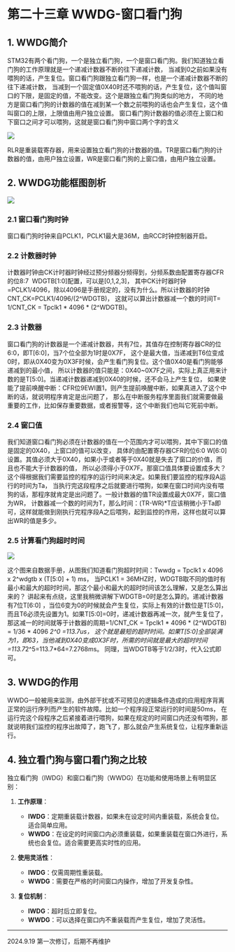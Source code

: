 # 第二十三章 WWDG-窗口看门狗

## 1. WWDG简介

STM32有两个看门狗，一个是独立看门狗，一个是窗口看门狗。我们知道独立看门狗的工作原理就是一个递减计数器不断的往下递减计数， 当减到0之前如果没有喂狗的话，产生复位。窗口看门狗跟独立看门狗一样，也是一个递减计数器不断的往下递减计数， 当减到一个固定值0X40时还不喂狗的话，产生复位，这个值叫窗口的下限，是固定的值，不能改变。这个是跟独立看门狗类似的地方， 不同的地方是窗口看门狗的计数器的值在减到某一个数之前喂狗的话也会产生复位，这个值叫窗口的上限，上限值由用户独立设置。 窗口看门狗计数器的值必须在上窗口和下窗口之间才可以喂狗，这就是窗口看门狗中窗口两个字的含义

![](https://doc.embedfire.com/mcu/stm32/f103zhinanzhe/std/zh/latest/_images/WWDG002.png)

RLR是重装载寄存器，用来设置独立看门狗的计数器的值。TR是窗口看门狗的计数器的值，由用户独立设置，WR是窗口看门狗的上窗口值，由用户独立设置。

## 2. WWDG功能框图剖析

![](https://doc.embedfire.com/mcu/stm32/f103zhinanzhe/std/zh/latest/_images/WWDG003.png)

### 2.1 窗口看门狗时钟

窗口看门狗时钟来自PCLK1，PCLK1最大是36M，由RCC时钟控制器开启。

### 2.2 计数器时钟

计数器时钟由CK计时器时钟经过预分频器分频得到，分频系数由配置寄存器CFR的位8:7  WDGTB[1:0]配置，可以是[0,1,2,3]， 其中CK计时器时钟=PCLK1/4096，除以4096是手册规定的，没有为什么。所以计数器的时钟CNT_CK=PCLK1/4096/(2^WDGTB)， 这就可以算出计数器减一个数的时间T= 1/CNT_CK = Tpclk1 * 4096 * (2^WDGTB)。

### 2.3 计数器

窗口看门狗的计数器是一个递减计数器，共有7位，其值存在控制寄存器CR的位6:0，即T[6:0]，当7个位全部为1时是0X7F， 这个是最大值，当递减到T6位变成0时，即从0X40变为0X3F时候，会产生看门狗复位。这个值0X40是看门狗能够递减到的最小值， 所以计数器的值只能是：0X40~0X7F之间，实际上真正用来计数的是T[5:0]。当递减计数器递减到0X40的时候，还不会马上产生复位， 如果使能了提前唤醒中断：CFR位9EWI置1，则产生提前唤醒中断，如果真进入了这个中断的话，就说明程序肯定是出问题了， 那么在中断服务程序里面我们就需要做最重要的工作，比如保存重要数据，或者报警等，这个中断我们也叫它死前中断。

### 2.4 窗口值

我们知道窗口看门狗必须在计数器的值在一个范围内才可以喂狗，其中下窗口的值是固定的0X40，上窗口的值可以改变， 具体的由配置寄存器CFR的位6:0 W[6:0]设置。其值必须大于0X40，如果小于或者等于0X40就是失去了窗口的价值，而且也不能大于计数器的值， 所以必须得小于0X7F。那窗口值具体要设置成多大？这个得根据我们需要监控的程序的运行时间来决定。如果我们要监控的程序段A运行的时间为Ta， 当执行完这段程序之后就要进行喂狗，如果在窗口时间内没有喂狗的话，那程序就肯定是出问题了。一般计数器的值TR设置成最大0X7F，窗口值为WR， 计数器减一个数的时间为T，那么时间：(TR-WR)*T应该稍微小于Ta即可，这样就能做到刚执行完程序段A之后喂狗，起到监控的作用，这样也就可以算出WR的值是多少。

### 2.5 计算看门狗超时时间

![](https://doc.embedfire.com/mcu/stm32/f103zhinanzhe/std/zh/latest/_images/WWDG004.png)

这个图来自数据手册，从图我们知道看门狗超时时间：Twwdg = Tpclk1 x 4096 x 2^wdgtb x (T[5:0] + 1) ms， 当PCLK1 = 36MHZ时，WDGTB取不同的值时有最小和最大的超时时间，那这个最小和最大的超时时间该怎么理解，又是怎么算出来的？ 讲起来有点绕，这里我稍微讲解下WDGTB=0时是怎么算的。递减计数器有7位T[6:0] ，当位6变为0的时候就会产生复位，实际上有效的计数位是T[5:0]， 而且T6必须先设置为1。如果T[5:0]=0时，递减计数器再减一次，就产生复位了， 那这减一的时间就等于计数器的周期=1/CNT_CK = Tpclk1 * 4096 * (2^WDGTB) = 1/36 * 4096 *2^0 =113.7us， 这个就是最短的超时时间。如果T[5:0]全部装满为1，即63，当他减到0X40变成0X3F时，所需的时间就是最大的超时时间=113.7*2^5=113.7*64=7.2768ms。 同理，当WDGTB等于1/2/3时，代入公式即可。

## 3. WWDG的作用

WWDG一般被用来监测，由外部干扰或不可预见的逻辑条件造成的应用程序背离正常的运行序列而产生的软件故障。比如一个程序段正常运行的时间是50ms， 在运行完这个段程序之后紧接着进行喂狗，如果在规定的时间窗口内还没有喂狗，那就说明我们监控的程序出故障了，跑飞了，那么就会产生系统复位，让程序重新运行。

## 4. 独立看门狗与窗口看门狗之比较

独立看门狗（IWDG）和窗口看门狗（WWDG）在功能和使用场景上有明显区别：

1. **工作原理**：
   
   - **IWDG**：定期重装载计数器，如果未在设定时间内重装载，系统会复位。适合简单应用。
   - **WWDG**：在设定的时间窗口内必须重装载，如果重装载在窗口外进行，系统也会复位。适合需要更高实时性的应用。

2. **使用灵活性**：
   
   - **IWDG**：仅需周期性重装载。
   - **WWDG**：需要在严格的时间窗口内操作，增加了开发复杂性。

3. **复位机制**：
   
   - **IWDG**：超时后立即复位。
   - **WWDG**：可以选择在窗口内不重装载而产生复位，增加了灵活性。

---

2024.9.19 第一次修订，后期不再维护
